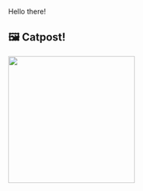 Hello there!



## 🖼️ Catpost!

<sub>
    <img src="https://cdn2.thecatapi.com/images/3ni.gif" height="256">
</sub>

